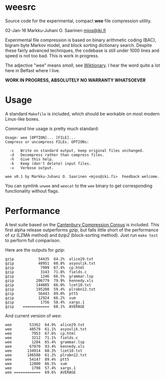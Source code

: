 weesrc
======

Source code for the experimental, compact **wee** file compression utility.

02-Jan-16  Markku-Juhani O. Saarinen  <mjos@iki.fi>

Experimental file compression is based on binary arithmetic coding (BAC), 
bigram byte Markov model, and block sorting dictionary search.
Despite these fairly advanced techniques, the codebase is still under 1000 
lines and speed is not too bad. This is work in progress.

The adjective "wee" means *small*, see 
[Wiktionary](https://en.wiktionary.org/wiki/wee#Adjective).
I hear the word quite a lot here in Belfast where I live.


**WORK IN PROGRESS, ABSOLUTELY NO WARRANTY WHATSOEVER**

# Usage

A standard `Makefile` is included, which should be workable on most
modern Linux-like boxes. 

Command line usage is pretty much standard:
```
Usage: wee [OPTION]... [FILE]...
Compress or uncompress FILEs. OPTIONs:

  -c   Write on standard output, keep original files unchanged.
  -d   Decompress rather than compress files.
  -h   Give this help.
  -k   Keep (don't delete) input files.
  -v   Verbose output.

wee v0.1 by Markku-Juhani O. Saarinen <mjos@iki.fi>  Feedback welcome.
```
You can symlink `unwee` and `weecat` to the 
`wee` binary to get corresponding functionality without flags.

# Performance

A test suite based on the 
[Cantenbury Compression Corpus](http://corpus.canterbury.ac.nz/) is included.
This first alpha release outperforms *gzip*, but falls little short of the
performance of *xz* (LZMA method) and *bzip2* (block-sorting method).
Just run `make test` to perform full comparison.

Here are the outputs for *gzip*:
```
gzip	       54435  64.2%  alice29.txt
gzip	       48951  60.8%  asyoulik.txt
gzip	        7999  67.4%  cp.html
gzip	        3143  71.8%  fields.c
gzip	        1246  66.5%  grammar.lsp
gzip	      206779  79.9%  kennedy.xls
gzip	      144885  66.0%  lcet10.txt
gzip	      195208  59.4%  plrabn12.txt
gzip	       56443  89.0%  ptt5
gzip	       12924  66.2%  sum
gzip	        1756  58.4%  xargs.1
gzip	============  68.1%  AVERAGE
```

And current version of *wee*:
```
wee	       53362  64.9%  alice29.txt
wee	       48578  61.1%  asyoulik.txt
wee	        7953  67.6%  cp.html
wee	        3212  71.1%  fields.c
wee	        1284  65.4%  grammar.lsp
wee	       67070  93.4%  kennedy.xls
wee	      134914  68.3%  lcet10.txt
wee	      186588  61.2%  plrabn12.txt
wee	       54147  89.4%  ptt5
wee	       12800  66.5%  sum
wee	        1798  57.4%  xargs.1
wee	============  69.6%  AVERAGE
```

